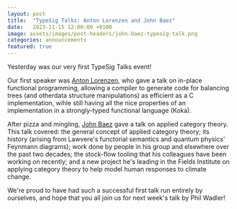 ```yaml
---
layout: post
title:  "TypeSig Talks: Anton Lorenzen and John Baez"
date:   2023-11-15 12:00:00 +0100
image: assets/images/post-headers/john-baez-typesig-talk.png
categories: announcements
featured: true
---
```

Yesterday was our very first TypeSig Talks event!

Our first speaker was [Anton Lorenzen][anton], who gave a talk on in-place functional programming, allowing a compiler to generate code for balancing trees (and otherdata structure manipulations) as efficient as a C implementation, wihle still having all the nice properties of an implementation in a strongly-typed functional language (Koka).

After pizza and mingling, [John Baez][baez] gave a talk on applied category theory. This talk covered: the general concept of applied category theory; its history (arising from Lawvere's functorial semantics and quantum physics' Feynmann diagrams); work done by people in his group and elsewhere over the past two decades; the stock-flow tooling that his colleagues have been working on recently; and a new project he's leading in the Fields Institute on applying category theory to help model human responses to climate change.

We're proud to have had such a successful first talk run entirely by ourselves, and hope that you all join us for next week's talk by Phil Wadler!

[anton]: https://antonlorenzen.de/
[baez]: https://math.ucr.edu/home/baez/
